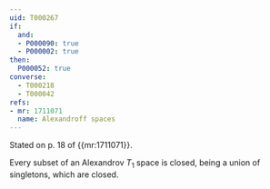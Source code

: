 ```yaml
---
uid: T000267
if:
  and:
  - P000090: true
  - P000002: true
then:
  P000052: true
converse:
  - T000218
  - T000042
refs:
- mr: 1711071
  name: Alexandroff spaces
---
```


Stated on p. 18 of {{mr:1711071}}.

Every subset of an Alexandrov $T_1$ space is closed, being a union of
singletons, which are closed.
